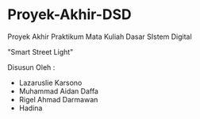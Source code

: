 # Proyek-Akhir-DSD
Proyek Akhir Praktikum Mata Kuliah Dasar SIstem Digital

"Smart Street Light"

Disusun Oleh :
- Lazaruslie Karsono
- Muhammad Aidan Daffa
- Rigel Ahmad Darmawan
- Hadina
